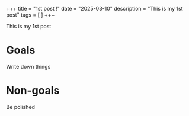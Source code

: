 +++
title = "1st post !"
date = "2025-03-10"
description = "This is my 1st post"
tags = [
]
+++

This is my 1st post

# Goals

Write down things

# Non-goals

Be polished
